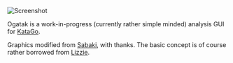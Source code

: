 ![Screenshot](https://user-images.githubusercontent.com/16438795/117208450-0ce32800-aded-11eb-8310-f400184afc53.png)

Ogatak is a work-in-progress (currently rather simple minded) analysis GUI for [KataGo](https://github.com/lightvector/KataGo).

Graphics modified from [Sabaki](https://github.com/SabakiHQ/Sabaki), with thanks. The basic concept is of course rather borrowed from [Lizzie](https://github.com/featurecat/lizzie).
